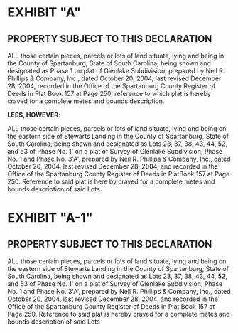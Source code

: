# EXHIBIT "A"

## PROPERTY SUBJECT TO THIS DECLARATION
ALL those certain pieces, parcels or lots of land situate, lying and being in the County of Spartanburg, State of South Carolina, being shown and designated as Phase 1 on plat of Glenlake Subdivision, prepared by Neil R. Phillips & Company, Inc., dated October 20, 2004, last revised December 28, 2004, recorded in the Office of the Spartanburg County Register of Deeds in Plat Book 157 at Page 250, reference to which plat is hereby craved for a complete metes and bounds description.

**LESS, HOWEVER**:

ALL those certain pieces, parcels or lots of land situate, lying and being on the eastern side of Stewarts Landing in the County of Spartanburg, State of South Carolina, being shown and designated as Lots 23, 37, 38, 43, 44, 52, and 53 of Phase No. 1' on a plat of Survey of Glenlake Subdivision, Phase No. 1 and Phase No. 3'A', prepared by Neil R. Phillips & Company, Inc., dated October 20, 2004, last revised December 28, 2004, and recorded in the Office of the Spartanburg County Register of Deeds in PlatBook 157 at Page 250. Reference to said plat is here by craved for a complete metes and bounds description of said Lots. 

# EXHIBIT "A-1"

## PROPERTY SUBJECT TO THIS DECLARATION

ALL those certain pieces, parcels or lots of land situate, lying and being on the eastern side of Stewarts Landing in the County of Spartanburg, State of South Carolina, being shown and designated as Lots 23, 37, 38, 43, 44, 52, and 53 of Phase No. 1' on a plat of Survey of Glenlake Subdivision, Phase No. 1 and Phase No. 3'A', prepared by Neil R. Phillips & Company, Inc., dated October 20, 2004, last revised December 28, 2004, and recorded in the Office of the Spartanburg County Register of Deeds in Plat Book 157 at Page 250. Reference to said plat is hereby craved for a complete metes and bounds description of said Lots

